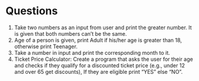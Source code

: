 # Questions
1. Take two numbers as an input from user and print the greater number. It is given that both numbers can’t be the same.
2. Age of a person is given, print Adult if his/her age is greater than 18, otherwise print Teenager.
3. Take a number in input and print the corresponding month to it.
4. Ticket Price Calculator: Create a program that asks the user for their age and checks if they qualify for a discounted ticket price (e.g., under 12 and over 65 get discounts), If they are eligible print “YES” else “NO”.